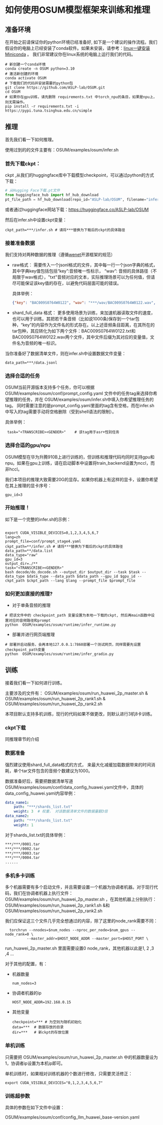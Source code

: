 # 如何使用OSUM模型框架来训练和推理

## 准备环境

在开始之前请保证你的python环境已经准备好, 如下是一个建议的操作流程。我们假设你的电脑上已经安装了conda软件。如果未安装，请参考：[linux一键安装Miniconda](https://blog.csdn.net/qq_41636123/article/details/130266232) 。 我们非常建议你在linux系统的电脑上运行我们的代码。

```shell
# 新创建一个conda环境
conda create -n OSUM python=3.10
# 激活新创建的环境
conda activate OSUM
# 下载我们的代码并安装需要的python包
git clone https://github.com/ASLP-lab/OSUM.git
cd OSUM
# 如果你在gpu训练，请先删除 requirements.txt 中torch_npu的条目，如果是npu上，则无需操作。
pip install -r requirements.txt -i https://pypi.tuna.tsinghua.edu.cn/simple
```

## 推理

首先我们看一下如何推理。

使用过到的的文件主要有：OSUM/examples/osum/infer.sh

### 首先下载ckpt： 

ckpt ,从我们的huggingface库中下载模型checkpoint，可以通过python的方式下载：

```python
# 从Hugging Face下载.pt文件
from huggingface_hub import hf_hub_download
pt_file_path = hf_hub_download(repo_id="ASLP-lab/OSUM", filename="infer.pt") # 此时pt_file_path直接就是下载后的ckpt的具体路径
```

或者通过huggingface网站下载：https://huggingface.co/ASLP-lab/OSUM

然后在infer.sh中设置ckpt变量：

```shell
ckpt_path=***/infer.sh # 请将***替换为下载后的ckpt的具体路径
```

### 接着准备数据

我们支持对两种数据的推理（遵循[wenet](https://github.com/wenet-e2e/wenet)开源框架的规范）

- raw格式： 需要传入一个jsonl格式的文件，其中每一行一个json字典的格式，其中字典key值包括包括“key”:音频唯一性标示， “wav”: 音频的具体路径（不局限于wav格式），"txt"音频对应的文本，实际推理场景可以为任何值，但请尽可能保证该key值的存在，以避免代码层面可能的错误。

  具体举例：

  ```json
  {"key": "BAC009S0764W0122", "wav": "***/wav/BAC009S0764W0122.wav", "txt": "一二线城市虽然也处于调整中"}
  ```

- shard_full_data 格式： 更多使用场景为训练，来加速机器读取文件的速度，也可以用于训练。其把若干条音频（比如说1000条)保存到一个tar包种，“key”的内容作为文件名的形式存在。以上述音频条目距离，在其所在的tar包种，其应转化为如下两个文件：BAC009S0764W0122.txt和BAC009S0764W0122.wav两个文件，其中文件后缀为其对应的变量值，文件名为音频的唯一标识。

当你准备好了数据清单文件，则在infer.sh中设置数据文件变量：

```shell
data_path=***/data.jsonl
```



### 选择合适的任务

OSUM当前开源版本支持多个任务，你可以根据OSUM/examples/osum/conf/prompt_config.yaml 文件中的任务tag来选择你希望推理的任务，并在 OSUM/examples/osum/infer.sh中填入你希望推理任务的tag。 同时需要注意的是prompt_config.yaml里面的tag含有空格，而在infer.sh中写入的tag需要手动将空格删除（受到shell语法的限制）。

具体举例：

```shell
 task="<TRANSCRIBE><GENDER>"    # 该tag用于asr+性别任务
```

### 选择合适的gpu/npu

OSUM模型在华为升腾910B上进行训练的，但训练和推理代码均同时支持gpu和npu。如果在gpu上训练，请在启动脚本中设置将train_backend设置为nccl，而非hccl。

我们本项目的推理大致需要20G的显存。如果你机器上有这样的显卡，设置你希望在其上推理的显卡序号：

```shell
gpu_id=3
```

### 开始推理！

如下是一个完整的infer.sh的示例：
```shell

export CUDA_VISIBLE_DEVICES=0,1,2,3,4,5,6,7
lang=zh 
prompt_file=conf/prompt_stage4.yaml
ckpt_path=**/infer.sh # 请将***替换为下载后的ckpt的具体路径
data_path=**/data.list
data_type="raw"
gpu_id=3  
output_dir=./**
task="<TRANSCRIBE><GENDER>"
bash decode/do_docode.sh --output_dir $output_dir --task $task --data_type $data_type --data_path $data_path --gpu_id $gpu_id --ckpt_path $ckpt_path --lang $lang --prompt_file $prompt_file
```

### 如何更加直接的推理?
- 对于单条音频的推理
```shell
# 把该文件中的 checkpoint_path 变量设置为本地一下载的ckpt, 然后再main函数中设置对应的音频路径和prompt
python  OSUM/examples/osum/runtime/infer_runtime.py
```

- 部署并进行网页端推理
```shell
# 部署并启动服务，会再本地127.0.0.1:7860部署一个测试网页，同样需要先设置 checkpoint_path变量
python  OSUM/examples/osum/runtime/infer_gradio.py
```

## 训练

接着我们看一下如何进行训练。

主要涉及的文件有： OSUM/examples/osum/run_huawei_2p_master.sh & OSUM/examples/osum/run_huawei_2p_rank1.sh & OSUM/examples/osum/run_huawei_2p_rank2.sh

本项目默认支持多机训练，现行的代码如果不做更改，则默认进行3机8卡训练。

### ckpt下载

同推理章节的介绍

### 数据准备

强烈建议使用shard_full_data格式的方式， 来最大化减缓加载数据带来的时间消耗，单个tar文件包含的音频个数建议为1000。 

数据准备好后，需要把数据清单写道OSUM/examples/osum/conf/data_config_huawei.yaml文件中，具体的data_config_huawei.yaml内容举例：

```yaml
data_name1:
	path: "***/shards_list.txt"
	weight: 3  # 权重， 对该数据清单文件的数据量翻3倍
data_name2:
	path: "***/shards_list.txt"
	weight: 1  
```

对于shards_list.txt的具体举例：

```txt
***/***/0001.tar
***/***/0002.tar
***/***/0003.tar
***/***/0004.tar
......
```



### 多机多卡训练

多个机器需要有多个启动文件，并且需要设置一个机器为协调者机器。对于现行代码，我们在协调者机器上执行文件：  OSUM/examples/osum/run_huawei_2p_master.sh ，在其他机器上分别执行： OSUM/examples/osum/run_huawei_2p_rank1.sh &和 OSUM/examples/osum/run_huawei_2p_rank2.sh

我们应保证这三个文件几乎完全想通过的内容，除了这里的node_rank需要不同：

```shell
  torchrun --nnodes=$num_nodes --nproc_per_node=$num_gpus --node_rank=0 \ 
          --master_addr=$HOST_NODE_ADDR --master_port=$HOST_PORT \
```

run_huawei_2p_master.sh 里面需要设置0 node_rank，其他机器以此是1, 2 ,3 ,4  ...

对于其他的配置，有：

- 机器数量

  ```
  num_nodes=3
  ```

- 协调者机器的ip

  ```
  HOST_NODE_ADDR=192.168.0.15
  ```

- 其他变量

  ```
  checkpoint=*** # 为空则为随机初始化
  data=***  # 数据存放的目录
  dir=***   # 新ckpt的存放位置
  ```

### 单机训练

只需要把 OSUM/examples/osum/run_huawei_2p_master.sh 中的机器数量设为1，协调者ip设置为本机ip即可。 

单机训练时，如果相对训练机器的个数进行修改，只需要灵活修正：

```shell
export CUDA_VISIBLE_DEVICES="0,1,2,3,4,5,6,7"
```

### 训练超参数

具体的参数在如下文件中设置：

OSUM/examples/osum/conf/config_llm_huawei_base-version.yaml

